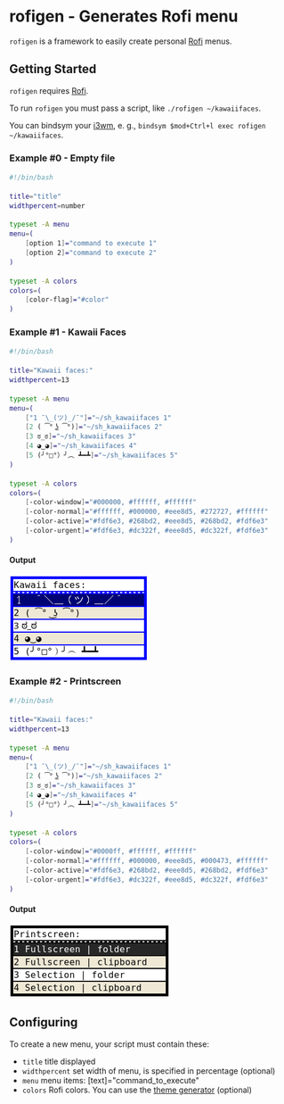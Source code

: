 # rofigen - Generates Rofi menu

`rofigen` is a framework to easily create personal [Rofi](https://github.com/DaveDavenport/rofi) menus.

## Getting Started

`rofigen` requires [Rofi](https://github.com/DaveDavenport/rofi).

To run `rofigen` you must pass a script, like `./rofigen ~/kawaiifaces`.

You can bindsym your [i3wm](https://i3wm.org/), e. g., `bindsym $mod+Ctrl+l exec rofigen ~/kawaiifaces`.

### Example #0 - Empty file

```bash
#!/bin/bash

title="title"
widthpercent=number

typeset -A menu
menu=(
    [option 1]="command to execute 1"
    [option 2]="command to execute 2"
)

typeset -A colors
colors=(
    [color-flag]="#color"
)
```


### Example #1 - Kawaii Faces

```bash
#!/bin/bash

title="Kawaii faces:"
widthpercent=13

typeset -A menu
menu=(
    ["1 ¯\_(ツ)_/¯"]="~/sh_kawaiifaces 1"
    [2 ( ͡° ͜ʖ ͡°)]="~/sh_kawaiifaces 2"
    [3 ಠ_ಠ]="~/sh_kawaiifaces 3"
    [4 ◕‿◕]="~/sh_kawaiifaces 4"
    [5 (╯°□°）╯︵ ┻━┻]="~/sh_kawaiifaces 5"
)

typeset -A colors
colors=(
    [-color-window]="#000000, #ffffff, #ffffff"
    [-color-normal]="#ffffff, #000000, #eee8d5, #272727, #ffffff"
    [-color-active]="#fdf6e3, #268bd2, #eee8d5, #268bd2, #fdf6e3"
    [-color-urgent]="#fdf6e3, #dc322f, #eee8d5, #dc322f, #fdf6e3"
)
```

#### Output

![Menu-kawaii](images/example1-1.png)

### Example #2 - Printscreen

```bash
#!/bin/bash

title="Kawaii faces:"
widthpercent=13

typeset -A menu
menu=(
    ["1 ¯\_(ツ)_/¯"]="~/sh_kawaiifaces 1"
    [2 ( ͡° ͜ʖ ͡°)]="~/sh_kawaiifaces 2"
    [3 ಠ_ಠ]="~/sh_kawaiifaces 3"
    [4 ◕‿◕]="~/sh_kawaiifaces 4"
    [5 (╯°□°）╯︵ ┻━┻]="~/sh_kawaiifaces 5"
)

typeset -A colors
colors=(
    [-color-window]="#0000ff, #ffffff, #ffffff"
    [-color-normal]="#ffffff, #000000, #eee8d5, #000473, #ffffff"
    [-color-active]="#fdf6e3, #268bd2, #eee8d5, #268bd2, #fdf6e3"
    [-color-urgent]="#fdf6e3, #dc322f, #eee8d5, #dc322f, #fdf6e3"
)
```

#### Output

![Menu-print](images/example2-1.png)

## Configuring

To create a new menu, your script must contain these:

- `title` title displayed
- `widthpercent` set width of menu, is specified in percentage (optional)
- `menu` menu items: [text]="command_to_execute"
- `colors` Rofi colors. You can use the [theme generator](https://davedavenport.github.io/rofi/p11-Generator.html) (optional)
